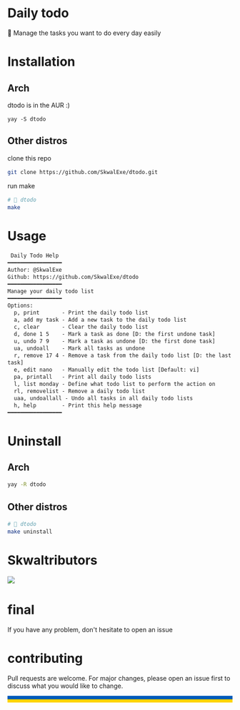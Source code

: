 # Daily todo

📜 Manage the tasks you want to do every day easily

# Installation

## Arch

dtodo is in the AUR :)

```
yay -S dtodo
```

## Other distros

clone this repo

```bash
git clone https://github.com/SkwalExe/dtodo.git
```

run make

```bash
# 📂 dtodo
make
```

# Usage

```
 Daily Todo Help 
━━━━━━━━━━━━━━━━━
Author: @SkwalExe
Github: https://github.com/SkwalExe/dtodo
━━━━━━━━━━━━━━━━━
Manage your daily todo list
━━━━━━━━━━━━━━━━━
Options:
  p, print       - Print the daily todo list
  a, add my task - Add a new task to the daily todo list
  c, clear       - Clear the daily todo list
  d, done 1 5    - Mark a task as done [D: the first undone task]
  u, undo 7 9    - Mark a task as undone [D: the first done task]
  ua, undoall    - Mark all tasks as undone
  r, remove 17 4 - Remove a task from the daily todo list [D: the last task]
  e, edit nano   - Manually edit the todo list [Default: vi]
  pa, printall   - Print all daily todo lists
  l, list monday - Define what todo list to perform the action on
  rl, removelist - Remove a daily todo list
  uaa, undoallall - Undo all tasks in all daily todo lists
  h, help        - Print this help message
━━━━━━━━━━━━━━━━━
```

# Uninstall

## Arch

```bash
yay -R dtodo
```

## Other distros

```bash
# 📂 dtodo
make uninstall
```

# Skwaltributors

<a href="https://github.com/SkwalExe/dtodo/graphs/contributors">
  <img src="https://contrib.rocks/image?repo=SkwalExe/dtodo" />
</a>

# final

If you have any problem, don't hesitate to open an issue

# contributing

Pull requests are welcome. For major changes, please open an issue first to discuss what you would like to change.

<a href="https://github.com/SkwalExe#ukraine"><img src="https://raw.githubusercontent.com/SkwalExe/SkwalExe/main/ukraine.jpg" width="100%" height="15px" /></a>